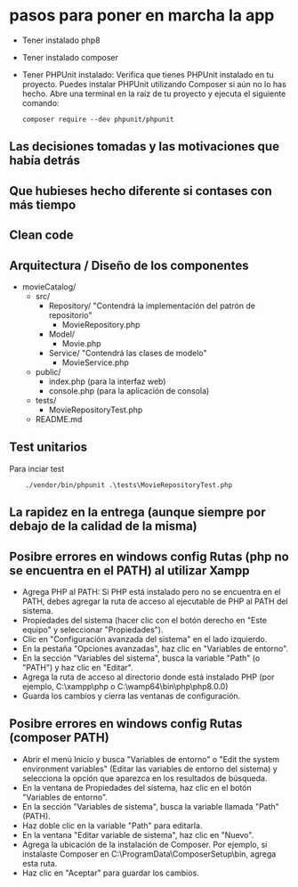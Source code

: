 # pasos para poner en marcha la app
- Tener instalado php8 
- Tener instalado composer
- Tener PHPUnit instalado: 
    Verifica que tienes PHPUnit instalado en tu proyecto. Puedes instalar PHPUnit utilizando Composer si aún no lo has hecho. Abre una terminal en la raíz de tu proyecto y ejecuta el siguiente comando:

    ```
    composer require --dev phpunit/phpunit

    ```

## Las decisiones tomadas y las motivaciones que había detrás

## Que hubieses hecho diferente si contases con más tiempo

## Clean code

## Arquitectura / Diseño de los componentes

- movieCatalog/
    - src/
        - Repository/ "Contendrá la implementación del patrón de repositorio"
            - MovieRepository.php
        - Model/
            - Movie.php
        - Service/ "Contendrá las clases de modelo"
            - MovieService.php
    - public/
        - index.php (para la interfaz web)
        - console.php (para la aplicación de consola)
    - tests/ 
        - MovieRepositoryTest.php
    - README.md


## Test unitarios
Para inciar test
```
    ./vendor/bin/phpunit .\tests\MovieRepositoryTest.php
```
## La rapidez en la entrega (aunque siempre por debajo de la calidad de la misma)






















## Posibre errores en windows config Rutas (php no se encuentra en el PATH) al utilizar Xampp
- Agrega PHP al PATH: Si PHP está instalado pero no se encuentra en el PATH, debes agregar la ruta de acceso al ejecutable de PHP al PATH del sistema. 
- Propiedades del sistema (hacer clic con el botón derecho en "Este equipo" y seleccionar "Propiedades").
- Clic en "Configuración avanzada del sistema" en el lado izquierdo.
- En la pestaña "Opciones avanzadas", haz clic en "Variables de entorno".
- En la sección "Variables del sistema", busca la variable "Path" (o "PATH") y haz clic en "Editar".
- Agrega la ruta de acceso al directorio donde está instalado PHP (por ejemplo, C:\xampp\php o C:\wamp64\bin\php\php8.0.0)
- Guarda los cambios y cierra las ventanas de configuración.


## Posibre errores en windows config Rutas (composer PATH)
- Abrir el menú Inicio y busca "Variables de entorno" o "Edit the system environment variables" (Editar las variables de entorno del sistema) y selecciona la opción que aparezca en los resultados de búsqueda.
- En la ventana de Propiedades del sistema, haz clic en el botón "Variables de entorno".
- En la sección "Variables de sistema", busca la variable llamada "Path" (PATH).
- Haz doble clic en la variable "Path" para editarla.
- En la ventana "Editar variable de sistema", haz clic en "Nuevo".
- Agrega la ubicación de la instalación de Composer. Por ejemplo, si instalaste Composer en         C:\ProgramData\ComposerSetup\bin, agrega esta ruta.
- Haz clic en "Aceptar" para guardar los cambios.


